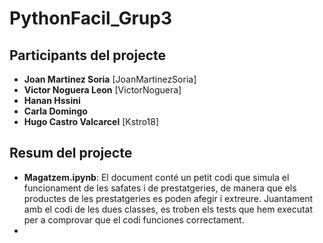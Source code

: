 # PythonFacil_Grup3
## Participants del projecte

- **Joan Martinez Soria** [JoanMartinezSoria]
- **Victor Noguera Leon** [VictorNoguera]
- **Hanan Hssini**
- **Carla Domingo**
- **Hugo Castro Valcarcel** [Kstro18]

## Resum del projecte

- **Magatzem.ipynb**: El document conté un petit codi que simula el funcionament de les safates i de prestatgeries, de manera que els productes de les prestatgeries es poden afegir i extreure. Juantament amb el codi de les dues classes, es troben els tests que hem executat per a comprovar que el codi funciones correctament. 
- 